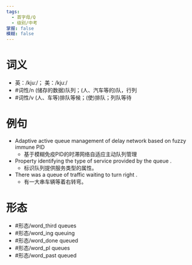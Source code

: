 ```yaml
---
tags:
  - 首字母/Q
  - 级别/中考
掌握: false
模糊: false
---
```

# 词义
- 英：/kjuː/； 美：/kjuː/
- #词性/n  (储存的数据)队列；(人、汽车等的)队，行列
- #词性/v  (人、车等)排队等候；(使)排队；列队等待
# 例句
- Adaptive active queue management of delay network based on fuzzy immune PID
	- 基于模糊免疫PID的时滞网络自适应主动队列管理
- Property identifying the type of service provided by the queue .
	- 标识队列提供服务类型的属性。
- There was a queue of traffic waiting to turn right .
	- 有一大串车辆等着右转弯。
# 形态
- #形态/word_third queues
- #形态/word_ing queuing
- #形态/word_done queued
- #形态/word_pl queues
- #形态/word_past queued
